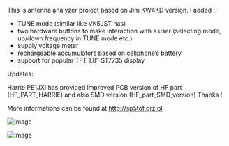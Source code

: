 This is antenna analyzer project based on Jim KW4KD version. I added :
- TUNE mode (similar like VK5JST has)
- two hardware buttons to make interaction with a user (selecting mode, up/down frequency in TUNE mode etc.)
- supply voltage meter
- rechargeable accumulators based on cellphone’s battery
- support for popular TFT 1.8″ ST7735 display

Updates:

Harrie PE1JXI has provided improved PCB version of HF part (HF_PART_HARRIE)
and also SMD version (HF_part_SMD_version)
Thanks !

More informations can be found at http://sp5tof.qrz.pl

![image](https://github.com/user-attachments/assets/5293043f-eea0-49ba-bcc5-d1b68fccc3c3)

![image](https://github.com/user-attachments/assets/01de8a30-0fcf-4036-be75-fa69d50bb840)

